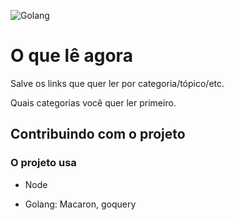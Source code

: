 ![Golang](http://www.qureet.com/blog/wp-content/uploads/2013/11/jumbo_gopher-4bf98fbc72cc188289ba2b458d4ce680.png)
# O que lê agora

Salve os links que quer ler por categoria/tópico/etc.

Quais categorias você quer ler primeiro.

## Contribuindo com o projeto

### O projeto usa

- Node

- Golang: Macaron, goquery

